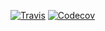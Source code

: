 [![Travis](https://img.shields.io/travis/movecodemove/ryor.svg?style=flat)](https://travis-ci.org/movecodemove/ryor)
[![Codecov](https://img.shields.io/codecov/c/github/movecodemove/ryor.svg?style=flat)](https://codecov.io/gh/movecodemove/ryor)
